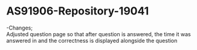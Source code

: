 # AS91906-Repository-19041

-Changes; <br />
Adjusted question page so that after question is answered, the time it was answered in and the correctness is displayed alongside the question